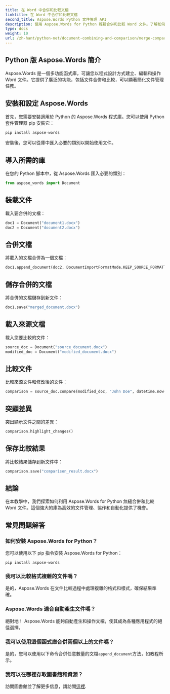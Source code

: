 ```yaml
---
title: 在 Word 中合併和比較文檔
linktitle: 在 Word 中合併和比較文檔
second_title: Aspose.Words Python 文件管理 API
description: 使用 Aspose.Words for Python 輕鬆合併和比較 Word 文件。了解如何操作文件、突出差異以及自動執行任務。
type: docs
weight: 10
url: /zh-hant/python-net/document-combining-and-comparison/merge-compare-documents/
---
```


## Python 版 Aspose.Words 簡介

Aspose.Words 是一個多功能函式庫，可讓您以程式設計方式建立、編輯和操作 Word 文件。它提供了廣泛的功能，包括文件合併和比較，可以顯著簡化文件管理任務。

## 安裝和設定 Aspose.Words

首先，您需要安裝適用於 Python 的 Aspose.Words 程式庫。您可以使用 Python 套件管理器 pip 安裝它：

```python
pip install aspose-words
```

安裝後，您可以從庫中匯入必要的類別以開始使用文件。

## 導入所需的庫

在您的 Python 腳本中，從 Aspose.Words 匯入必要的類別：

```python
from aspose_words import Document
```

## 裝載文件

載入要合併的文檔：

```python
doc1 = Document("document1.docx")
doc2 = Document("document2.docx")
```

## 合併文檔

將載入的文檔合併為一個文檔：

```python
doc1.append_document(doc2, DocumentImportFormatMode.KEEP_SOURCE_FORMATTING)
```

## 儲存合併的文檔

將合併的文檔儲存到新文件：

```python
doc1.save("merged_document.docx")
```

## 載入來源文檔

載入您要比較的文件：

```python
source_doc = Document("source_document.docx")
modified_doc = Document("modified_document.docx")
```

## 比較文件

比較來源文件和修改後的文件：

```python
comparison = source_doc.compare(modified_doc, "John Doe", datetime.now())
```

## 突顯差異

突出顯示文件之間的差異：

```python
comparison.highlight_changes()
```

## 保存比較結果

將比較結果儲存到新文件中：

```python
comparison.save("comparison_result.docx")
```

## 結論

在本教學中，我們探索如何利用 Aspose.Words for Python 無縫合併和比較 Word 文件。這個強大的庫為高效的文件管理、協作和自動化提供了機會。

## 常見問題解答

### 如何安裝 Aspose.Words for Python？

您可以使用以下 pip 指令安裝 Aspose.Words for Python：
```
pip install aspose-words
```

### 我可以比較格式複雜的文件嗎？

是的，Aspose.Words 在文件比較過程中處理複雜的格式和樣式，確保結果準確。

### Aspose.Words 適合自動產生文件嗎？

絕對地！ Aspose.Words 能夠自動產生和操作文檔，使其成為各種應用程式的絕佳選擇。

### 我可以使用這個函式庫合併兩個以上的文件嗎？

是的，您可以使用以下命令合併任意數量的文檔`append_document`方法，如教程所示。

### 我可以在哪裡存取圖書館和資源？

訪問圖書館並了解更多信息，請訪問[這裡](https://releases.aspose.com/words/python/).
